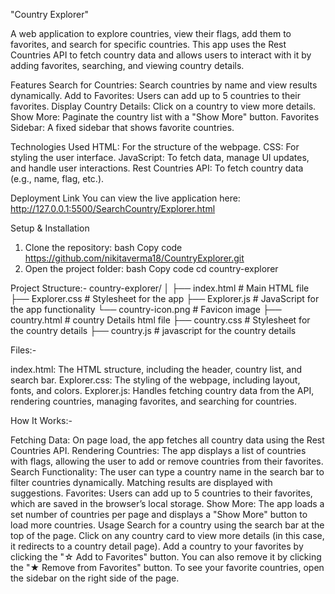 "Country Explorer"

A web application to explore countries, view their flags, add them to favorites, and search for specific countries. This app uses the Rest Countries API to fetch country data and allows users to interact with it by adding favorites, searching, and viewing country details.

Features
Search for Countries: Search countries by name and view results dynamically.
Add to Favorites: Users can add up to 5 countries to their favorites.
Display Country Details: Click on a country to view more details.
Show More: Paginate the country list with a "Show More" button.
Favorites Sidebar: A fixed sidebar that shows favorite countries.

Technologies Used
HTML: For the structure of the webpage.
CSS: For styling the user interface.
JavaScript: To fetch data, manage UI updates, and handle user interactions.
Rest Countries API: To fetch country data (e.g., name, flag, etc.).

Deployment Link
You can view the live application here:
http://127.0.0.1:5500/SearchCountry/Explorer.html

Setup & Installation
1. Clone the repository:
bash
Copy code
https://github.com/nikitaverma18/CountryExplorer.git
2. Open the project folder:
bash
Copy code
cd country-explorer

Project Structure:-
country-explorer/
│
├── index.html               # Main HTML file
├── Explorer.css             # Stylesheet for the app
├── Explorer.js              # JavaScript for the app functionality
└── country-icon.png         # Favicon image
├── country.html             # country Details html file
├── country.css              # Stylesheet for the country details
├── country.js               # javascript for the country details

Files:-

index.html: The HTML structure, including the header, country list, and search bar.
Explorer.css: The styling of the webpage, including layout, fonts, and colors.
Explorer.js: Handles fetching country data from the API, rendering countries, managing favorites, and searching for countries.

How It Works:- 

Fetching Data: On page load, the app fetches all country data using the Rest Countries API.
Rendering Countries: The app displays a list of countries with flags, allowing the user to add or remove countries from their favorites.
Search Functionality: The user can type a country name in the search bar to filter countries dynamically. Matching results are displayed with suggestions.
Favorites: Users can add up to 5 countries to their favorites, which are saved in the browser’s local storage.
Show More: The app loads a set number of countries per page and displays a "Show More" button to load more countries.
Usage
Search for a country using the search bar at the top of the page.
Click on any country card to view more details (in this case, it redirects to a country detail page).
Add a country to your favorites by clicking the "☆ Add to Favorites" button. You can also remove it by clicking the "★ Remove from Favorites" button.
To see your favorite countries, open the sidebar on the right side of the page.
